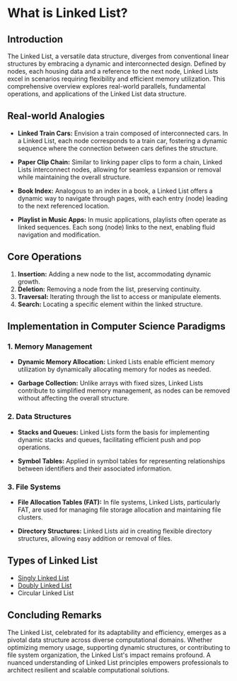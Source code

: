 # What is Linked List?

## Introduction

The Linked List, a versatile data structure, diverges from conventional linear structures by embracing a dynamic and interconnected design. Defined by nodes, each housing data and a reference to the next node, Linked Lists excel in scenarios requiring flexibility and efficient memory utilization. This comprehensive overview explores real-world parallels, fundamental operations, and applications of the Linked List data structure.

## Real-world Analogies

- **Linked Train Cars:** Envision a train composed of interconnected cars. In a Linked List, each node corresponds to a train car, fostering a dynamic sequence where the connection between cars defines the structure.

- **Paper Clip Chain:** Similar to linking paper clips to form a chain, Linked Lists interconnect nodes, allowing for seamless expansion or removal while maintaining the overall structure.

- **Book Index:** Analogous to an index in a book, a Linked List offers a dynamic way to navigate through pages, with each entry (node) leading to the next referenced location.

- **Playlist in Music Apps:** In music applications, playlists often operate as linked sequences. Each song (node) links to the next, enabling fluid navigation and modification.

## Core Operations

1. **Insertion:** Adding a new node to the list, accommodating dynamic growth.
2. **Deletion:** Removing a node from the list, preserving continuity.
3. **Traversal:** Iterating through the list to access or manipulate elements.
4. **Search:** Locating a specific element within the linked structure.

## Implementation in Computer Science Paradigms

### 1. Memory Management

- **Dynamic Memory Allocation:** Linked Lists enable efficient memory utilization by dynamically allocating memory for nodes as needed.

- **Garbage Collection:** Unlike arrays with fixed sizes, Linked Lists contribute to simplified memory management, as nodes can be removed without affecting the overall structure.

### 2. Data Structures

- **Stacks and Queues:** Linked Lists form the basis for implementing dynamic stacks and queues, facilitating efficient push and pop operations.

- **Symbol Tables:** Applied in symbol tables for representing relationships between identifiers and their associated information.

### 3. File Systems

- **File Allocation Tables (FAT):** In file systems, Linked Lists, particularly FAT, are used for managing file storage allocation and maintaining file clusters.

- **Directory Structures:** Linked Lists aid in creating flexible directory structures, allowing easy addition or removal of files.

## Types of Linked List
- [Singly Linked List](<Singly Linked List>)
- [Doubly Linked List](<Doubly Linked List>)
- Circular Linked List

## Concluding Remarks

The Linked List, celebrated for its adaptability and efficiency, emerges as a pivotal data structure across diverse computational domains. Whether optimizing memory usage, supporting dynamic structures, or contributing to file system organization, the Linked List's impact remains profound. A nuanced understanding of Linked List principles empowers professionals to architect resilient and scalable computational solutions.
